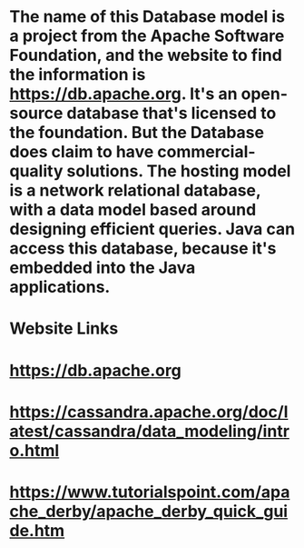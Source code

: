 # The name of this Database model is a project from the Apache Software Foundation, and the website to find the information is https://db.apache.org. It's an open-source database that's licensed to the foundation. But the Database does claim to have commercial-quality solutions. The hosting model is a network relational database, with a data model based around designing efficient queries. Java can access this database, because it's embedded into the Java applications.


# Website Links
# https://db.apache.org
# https://cassandra.apache.org/doc/latest/cassandra/data_modeling/intro.html
# https://www.tutorialspoint.com/apache_derby/apache_derby_quick_guide.htm